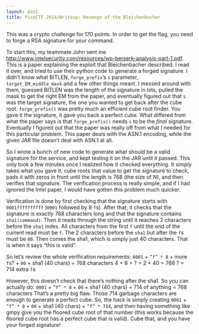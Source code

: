 ```yaml
---
layout: post
title: PicoCTF 2014/Writeup: Revenge of the Bleichenbacher
---
```

This was a crypto challenge for 170 points. In order to get the flag, you need to forge a RSA signature for your command.

To start this, my teammate John sent me http://www.intelsecurity.com/resources/wp-berserk-analysis-part-1.pdf. This is a paper explaining the exploit that Bleichenbacher described. I read it over, and tried to use their python code to generate a forged signature. I didn’t know what BITLEN, `forge_prefix`’s `s` parameter, `target_EM_middle_mask` and a few other things meant. I messed around with them, guessed BITLEN was the length of the signature in bits, pulled the mask to get the right EM from the paper, and eventually figured out that `s` was the target signature, the one you wanted to get back after the cube root. `forge_prefix()` was pretty much an efficient cube root finder. You gave it the signature, it gave you back a perfect cube. What differed from what the paper says is that `forge_prefix()` needs `s` to be the *final* signature. Eventually I figured out that the paper was really off from what I needed for this particular problem. This paper deals with the ASN.1 encoding, while the given JAR file doesn’t deal with ASN.1 at all.

So I wrote a bunch of new code to generate what should be a valid signature for the service, and kept testing it on the JAR until it passed. This only took a few minutes once I realized how it checked everything. It simply takes what you gave it, cube roots that value to get the signature to check, pads it with zeros in front until the length is 768 (the size of N), and then verifies that signature. The verification process is really simple, and if I had ignored the Intel paper, I would have gotten this problem much quicker.

Verification is done by first checking that the signature starts with `0001ffffffffff` (`0001` followed by 8 `f`s). After that, it checks that the signature is exactly 768 characters long and that the signature contains `sha1(command)`. Then it reads through the string until it reaches 2 characters before the `sha1` index. All characters from the first `f` until the end of the current read must be `f`. The 2 characters before the `sha1` but after the `f`s must be `00`. Then comes the sha1, which is simply just 40 characters. That is when it says “this is valid”.

So let’s review the whole verification requirements:
`0001` + `”f” * 8` + more `f`s? + `00` + sha1 (40 chars) = 768 characters
4 + 8 + ? + 2 + 40 = 768
? = 714 extra `f`s

However, this doesn’t check that there’s nothing after the sha1. So you can actually do:
`0001` + `”f” * 8` + `00` + sha1 (40 chars) + 714 of anything = 768 characters
That’s a pretty big flaw. Those 714 garbage characters are enough to generate a perfect cube. So, the hack is simply creating `0001` + `”f” * 8` + `00` + sha1 (40 chars) + `”f” * 714`, and then having something like gmpy give you the floored cube root of that number (this works because the floored cube root has a perfect cube that is valid). Cube that, and you have your forged signature!
